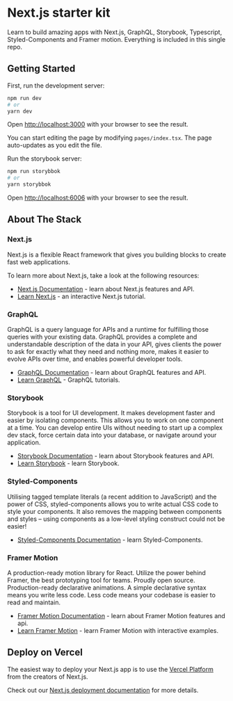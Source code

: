 # Next.js starter kit
Learn to build amazing apps with Next.js, GraphQL, Storybook, Typescript, Styled-Components and Framer motion. Everything is included in this single repo.

## Getting Started

First, run the development server:

```bash
npm run dev
# or
yarn dev
```

Open [http://localhost:3000](http://localhost:3000) with your browser to see the result.

You can start editing the page by modifying `pages/index.tsx`. The page auto-updates as you edit the file.

Run the storybook server:

```bash
npm run storybbok
# or
yarn storybbok
```

Open [http://localhost:6006](http://localhost:6006) with your browser to see the result.

## About The Stack

### Next.js
Next.js is a flexible React framework that gives you building blocks to create fast web applications.

To learn more about Next.js, take a look at the following resources:

- [Next.js Documentation](https://nextjs.org/docs) - learn about Next.js features and API.
- [Learn Next.js](https://nextjs.org/learn) - an interactive Next.js tutorial.

### GraphQL
GraphQL is a query language for APIs and a runtime for fulfilling those queries with your existing data. 
GraphQL provides a complete and understandable description of the data in your API, gives clients the 
power to ask for exactly what they need and nothing more, makes it easier to evolve APIs over time, and 
enables powerful developer tools.

- [GraphQL Documentation](https://graphql.org/code/#javascript) - learn about GraphQL features and API.
- [Learn GraphQL](https://graphql.org/learn/) - GraphQL tutorials.

### Storybook
Storybook is a tool for UI development. It makes development faster and easier by isolating components. 
This allows you to work on one component at a time. You can develop entire UIs without needing to start 
up a complex dev stack, force certain data into your database, or navigate around your application.

- [Storybook Documentation](https://storybook.js.org/docs/react/get-started/introduction) - learn about Storybook features and API.
- [Learn Storybook](https://storybook.js.org/tutorials/) - learn Storybook.

### Styled-Components
Utilising tagged template literals (a recent addition to JavaScript) and the power of CSS, 
styled-components allows you to write actual CSS code to style your components. It also 
removes the mapping between components and styles – using components as a low-level styling 
construct could not be easier!
- [Styled-Components Documentation](https://styled-components.com/docs) - learn Styled-Components.

### Framer Motion
A production-ready motion library for React. Utilize the power behind Framer, the best prototyping tool for teams. 
Proudly open source. Production-ready declarative animations. A simple declarative syntax means you write less 
code. Less code means your codebase is easier to read and maintain.
- [Framer Motion Documentation](https://www.framer.com/docs/) - learn about Framer Motion features and api.
- [Learn Framer Motion](https://www.framer.com/developers/guides/) - learn Framer Motion with interactive examples.

## Deploy on Vercel

The easiest way to deploy your Next.js app is to use the [Vercel Platform](https://vercel.com/new?utm_medium=default-template&filter=next.js&utm_source=create-next-app&utm_campaign=create-next-app-readme) from the creators of Next.js.

Check out our [Next.js deployment documentation](https://nextjs.org/docs/deployment) for more details.

